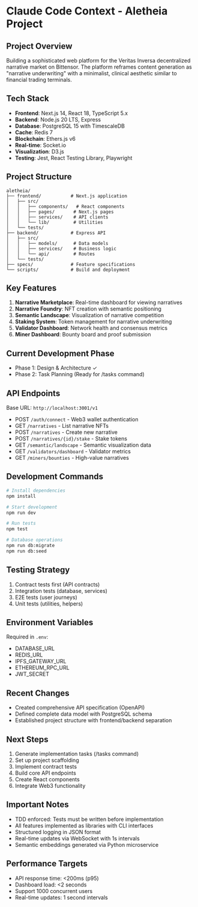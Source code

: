 # Claude Code Context - Aletheia Project

## Project Overview
Building a sophisticated web platform for the Veritas Inversa decentralized narrative market on Bittensor. The platform reframes content generation as "narrative underwriting" with a minimalist, clinical aesthetic similar to financial trading terminals.

## Tech Stack
- **Frontend**: Next.js 14, React 18, TypeScript 5.x
- **Backend**: Node.js 20 LTS, Express
- **Database**: PostgreSQL 15 with TimescaleDB
- **Cache**: Redis 7
- **Blockchain**: Ethers.js v6
- **Real-time**: Socket.io
- **Visualization**: D3.js
- **Testing**: Jest, React Testing Library, Playwright

## Project Structure
```
aletheia/
├── frontend/           # Next.js application
│   ├── src/
│   │   ├── components/   # React components
│   │   ├── pages/       # Next.js pages
│   │   ├── services/    # API clients
│   │   └── lib/         # Utilities
│   └── tests/
├── backend/            # Express API
│   ├── src/
│   │   ├── models/      # Data models
│   │   ├── services/    # Business logic
│   │   └── api/         # Routes
│   └── tests/
├── specs/              # Feature specifications
└── scripts/            # Build and deployment
```

## Key Features
1. **Narrative Marketplace**: Real-time dashboard for viewing narratives
2. **Narrative Foundry**: NFT creation with semantic positioning
3. **Semantic Landscape**: Visualization of narrative competition
4. **Staking System**: Token management for narrative underwriting
5. **Validator Dashboard**: Network health and consensus metrics
6. **Miner Dashboard**: Bounty board and proof submission

## Current Development Phase
- Phase 1: Design & Architecture ✓
- Phase 2: Task Planning (Ready for /tasks command)

## API Endpoints
Base URL: `http://localhost:3001/v1`
- POST `/auth/connect` - Web3 wallet authentication
- GET `/narratives` - List narrative NFTs
- POST `/narratives` - Create new narrative
- POST `/narratives/{id}/stake` - Stake tokens
- GET `/semantic/landscape` - Semantic visualization data
- GET `/validators/dashboard` - Validator metrics
- GET `/miners/bounties` - High-value narratives

## Development Commands
```bash
# Install dependencies
npm install

# Start development
npm run dev

# Run tests
npm test

# Database operations
npm run db:migrate
npm run db:seed
```

## Testing Strategy
1. Contract tests first (API contracts)
2. Integration tests (database, services)
3. E2E tests (user journeys)
4. Unit tests (utilities, helpers)

## Environment Variables
Required in `.env`:
- DATABASE_URL
- REDIS_URL
- IPFS_GATEWAY_URL
- ETHEREUM_RPC_URL
- JWT_SECRET

## Recent Changes
- Created comprehensive API specification (OpenAPI)
- Defined complete data model with PostgreSQL schema
- Established project structure with frontend/backend separation

## Next Steps
1. Generate implementation tasks (/tasks command)
2. Set up project scaffolding
3. Implement contract tests
4. Build core API endpoints
5. Create React components
6. Integrate Web3 functionality

## Important Notes
- TDD enforced: Tests must be written before implementation
- All features implemented as libraries with CLI interfaces
- Structured logging in JSON format
- Real-time updates via WebSocket with 1s intervals
- Semantic embeddings generated via Python microservice

## Performance Targets
- API response time: <200ms (p95)
- Dashboard load: <2 seconds
- Support 1000 concurrent users
- Real-time updates: 1 second intervals